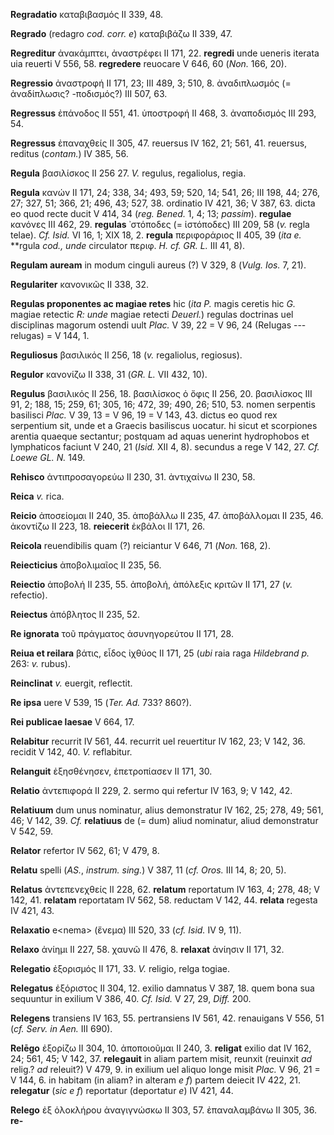 **Regradatio** καταβιβασμός II 339, 48.

**Regrado** (redagro *cod. corr. e*) καταβιβάζω II 339, 47.

**Regreditur** ἀνακάμπτει, ἀναστρέφει II 171, 22. **regredi** unde
ueneris iterata uia reuerti V 556, 58. **regredere** reuocare V 646, 60
(*Non.* 166, 20).

**Regressio** ἀναστροφή II 171, 23; III 489, 3; 510, 8. ἀναδιπλωσμός (=
ἀναδίπλωσις? -ποδισμός?) III 507, 63.

**Regressus** ἐπάνοδος II 551, 41. ὑποστροφή II 468, 3. ἀναποδισμός III
293, 54.

**Regressus** ἐπαναχθείς II 305, 47. reuersus IV 162, 21; 561, 41.
reuersus, reditus (*contam.*) IV 385, 56.

**Regula** βασιλίσκος II 256 27. *V.* regulus, regaliolus, regia.

**Regula** κανών II 171, 24; 338, 34; 493, 59; 520, 14; 541, 26; III
198, 44; 276, 27; 327, 51; 366, 21; 496, 43; 527, 38. ordinatio IV 421, 36;
V 387, 63. dicta eo quod recte ducit V 414, 34 (*reg. Bened.* 1, 4;
13; *passim*). **regulae** κανόνες III 462, 29. **regulas** ᾽στόποδες (=
ἱστόποδες) III 209, 58 (*v.* regla telae). *Cf. Isid.* VI 16, 1; XIX
18, 2. **regula** περιφοράριος II 405, 39 (*ita e.* \*\*rgula *cod.,
unde* circulator περιφ. *H. cf. GR. L.* III 41, 8).

**Regulam auream** in modum cinguli aureus (?) V 329, 8 (*Vulg. Ios.* 7,
21).

**Regulariter** κανονικῶς II 338, 32.

**Regulas proponentes ac magiae retes** hic (*ita P.* magis ceretis hic
*G.* magiae retectic *R: unde* magiae retecti *Deuerl.*) regulas
doctrinas uel disciplinas magorum ostendi uult *Plac.* V 39, 22 = V 96,
24 (ReIugas --- relugas) = V 144, 1.

**Reguliosus** βασιλικός II 256, 18 (*v.* regaliolus, regiosus).

**Regulor** κανονίζω II 338, 31 (*GR. L.* VII 432, 10).

**Regulus** βασιλικός II 256, 18. βασιλίσκος ὁ ὄφις II 256, 20.
βασιλίσκος III 91, 2; 188, 15; 259, 61; 305, 16; 472, 39; 490, 26; 510,
53. nomen serpentis basilisci *Plac.* V 39, 13 = V 96, 19 = V 143, 43.
dictus eo quod rex serpentium sit, unde et a Graecis basiliscus uocatur.
hi sicut et scorpiones arentia quaeque sectantur; postquam ad aquas
uenerint hydrophobos et lymphaticos faciunt V 240, 21 (*Isid.* XII 4,
8). secundus a rege V 142, 27. *Cf. Loewe GL. N.* 149.

**Rehisco** ἀντιπροσαγορεύω II 230, 31. ἀντιχαίνω II 230, 58.

**Reica** *v.* rica.

**Reicio** ἀποσείομαι II 240, 35. ἀποβάλλω II 235, 47. ἀποβάλλομαι II
235, 46. ἀκοντίζω II 223, 18. **reiecerit** ἐκβάλοι II 171, 26.

**Reicola** reuendibilis quam (?) reiciantur V 646, 71 (*Non.* 168, 2).

**Reiecticius** ἀποβολιμαῖος II 235, 56.

**Reiectio** ἀποβολή II 235, 55. ἀποβολή, ἀπόλεξις κριτῶν II 171, 27
(*v.* refectio).

**Reiectus** ἀπόβλητος II 235, 52.

**Re ignorata** τοῦ πράγματος ἀσυνηγορεύτου II 171, 28.

**Reiua et reilara** βάτις, εἶδος ἰχθύος II 171, 25 (*ubi* raia raga
*Hildebrand p.* 263: *v.* rubus).

**Reinclinat** *v.* euergit, reflectit.

**Re ipsa** uere V 539, 15 (*Ter. Ad.* 733? 860?).

**Rei publicae laesae** V 664, 17.

**Relabitur** recurrit IV 561, 44. recurrit uel reuertitur IV 162, 23; V
142, 36. recidit V 142, 40. *V.* reflabitur.

**Relanguit** ἐξησθένησεν, ἐπετροπίασεν II 171, 30.

**Relatio** ἀντεπιφορά II 229, 2. sermo qui refertur IV 163, 9; V 142,
42.

**Relatiuum** dum unus nominatur, alius demonstratur IV 162, 25; 278,
49; 561, 46; V 142, 39. *Cf.* **relatiuus** de (= dum) aliud nominatur,
aliud demonstratur V 542, 59.

**Relator** refertor IV 562, 61; V 479, 8.

**Relatu** spelli (*AS.*, *instrum. sing.*) V 387, 11 (*cf. Oros.* III
14, 8; 20, 5).

**Relatus** ἀντεπενεχθείς II 228, 62. **relatum** reportatum IV 163, 4;
278, 48; V 142, 41. **relatam** reportatam IV 562, 58. reductam V 142,
44. **relata** regesta IV 421, 43.

**Relaxatio** e\<nema\> (ἔνεμα) III 520, 33 (*cf. Isid.* IV 9, 11).

**Relaxo** ἀνίημι II 227, 58. χαυνῶ II 476, 8. **relaxat** ἀνίησιν II
171, 32.

**Relegatio** ἐξορισμός II 171, 33. *V.* religio, relga togiae.

**Relegatus** ἐξόριστος II 304, 12. exilio damnatus V 387, 18. quem bona
sua sequuntur in exilium V 386, 40. *Cf. Isid.* V 27, 29, *Diff.* 200.

**Relegens** transiens IV 163, 55. pertransiens IV 561, 42. renauigans V
556, 51 (*cf. Serv. in Aen.* III 690).

**Relēgo** ἐξορίζω II 304, 10. ἀποποιοῦμαι II 240, 3. **religat** exilio
dat IV 162, 24; 561, 45; V 142, 37. **relegauit** in aliam partem misit,
reunxit (reuinxit *ad* relig.? *ad* releuit?) V 479, 9. in exilium uel
aliquo longe misit *Plac.* V 96, 21 = V 144, 6. in habitam (in aliam? in
alteram *e f*) partem deiecit IV 422, 21. **relegatur** (*sic e f*)
reportatur (deportatur *e*) IV 421, 44.

**Relego** ἐξ ὁλοκλήρου ἀναγιγνώσκω II 303, 57. ἐπαναλαμβάνω II 305, 36.
**re-**
